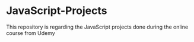 # JavaScript-Projects
This repository is regarding the JavaScript projects done during the online course from Udemy
